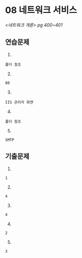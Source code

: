 # 08 네트워크 서비스

*<네트워크 개론> pg 400~401*



## 연습문제

1. 

   ```
   폴더 참조
   ```

2. 

   ```
   80
   ```

3. 

   ```
   IIS 관리자 화면
   ```

4. 

   ```
   폴더 참조
   ```

5. 

   ```
   SMTP
   ```

## 기출문제

1. 

   ```
   1
   ```

2. 

   ```
   4
   ```

3. 

   ```
   4
   ```

4. 

   ```
   2
   ```

5. 

   ```
   3 
   ```
